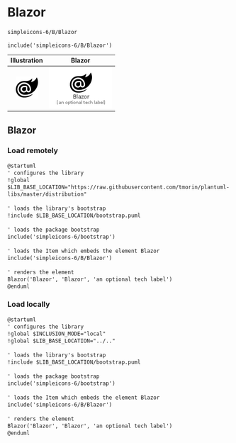 # Blazor


```text
simpleicons-6/B/Blazor
```

```text
include('simpleicons-6/B/Blazor')
```



| Illustration | Blazor |
| :---: | :---: |
| ![illustration for Illustration](../../simpleicons-6/B/Blazor.png) | ![illustration for Blazor](../../simpleicons-6/B/Blazor.Local.png) |




## Blazor

### Load remotely
```plantuml
@startuml
' configures the library
!global $LIB_BASE_LOCATION="https://raw.githubusercontent.com/tmorin/plantuml-libs/master/distribution"

' loads the library's bootstrap
!include $LIB_BASE_LOCATION/bootstrap.puml

' loads the package bootstrap
include('simpleicons-6/bootstrap')

' loads the Item which embeds the element Blazor
include('simpleicons-6/B/Blazor')

' renders the element
Blazor('Blazor', 'Blazor', 'an optional tech label')
@enduml
```

### Load locally
```plantuml
@startuml
' configures the library
!global $INCLUSION_MODE="local"
!global $LIB_BASE_LOCATION="../.."

' loads the library's bootstrap
!include $LIB_BASE_LOCATION/bootstrap.puml

' loads the package bootstrap
include('simpleicons-6/bootstrap')

' loads the Item which embeds the element Blazor
include('simpleicons-6/B/Blazor')

' renders the element
Blazor('Blazor', 'Blazor', 'an optional tech label')
@enduml
```

